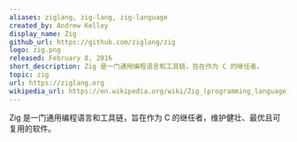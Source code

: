 ```yaml
---
aliases: ziglang, zig-lang, zig-language
created_by: Andrew Kelley
display_name: Zig
github_url: https://github.com/ziglang/zig
logo: zig.png
released: February 8, 2016
short_description: Zig 是一门通用编程语言和工具链，旨在作为 C 的继任者。
topic: zig
url: https://ziglang.org
wikipedia_url: https://en.wikipedia.org/wiki/Zig_(programming_language)
---
```

Zig 是一门通用编程语言和工具链，旨在作为 C 的继任者，维护健壮、最优且可复用的软件。